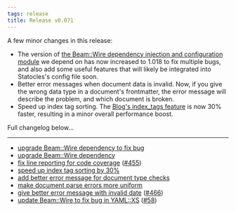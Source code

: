 ```yaml
---
tags: release
title: Release v0.071
---
```


A few minor changes in this release:

* The version of [the Beam::Wire dependency injection and configuration
  module](http://metacpan.org/pod/Beam::Wire) we depend on has now
  increased to 1.018 to fix multiple bugs, and also add some useful
  features that will likely be integrated into Statocles's config file
  soon.
* Better error messages when document data is invalid. Now, if you give
  the wrong data type in a document's frontmatter, the error message
  will describe the problem, and which document is broken.
* Speed up index tag sorting. The [Blog's index_tags
  feature](/pod/Statocles/App/Blog/#index_tags) is now 30% faster,
  resulting in a minor overall performance boost.

Full changelog below...

---

* [upgrade Beam::Wire dependency to fix bug](https://github.com/preaction/Statocles/commit/1f410a54ec22bbe72b9b1ca311dde4ba5d3ab710)
* [upgrade Beam::Wire dependency](https://github.com/preaction/Statocles/commit/aff28ddff83918282605843cd04189274ebd8468)
* [fix line reporting for code coverage](https://github.com/preaction/Statocles/commit/7b89026ce920eb25aed3633488c7075863908fab) ([#455](https://github.com/preaction/Statocles/issues/455))
* [speed up index tag sorting by 30%](https://github.com/preaction/Statocles/commit/484cf173d4e0c3f65bb743922f780e7de9d83594)
* [add better error message for document type checks](https://github.com/preaction/Statocles/commit/7bc707f4ef521c18311a716be763f8762ac760a9)
* [make document parse errors more uniform](https://github.com/preaction/Statocles/commit/2900008fbc1e66a6345c7b884c17fdac554b825c)
* [give better error message with invalid date](https://github.com/preaction/Statocles/commit/62f20237d3607aa40ae9390b0e38199401833b12) ([#466](https://github.com/preaction/Statocles/issues/466))
* [update Beam::Wire to fix bug in YAML::XS](https://github.com/preaction/Statocles/commit/e808da7197bca0bc1e146a1fcbe7e81e81eb7216) ([#58](https://github.com/preaction/Statocles/issues/58))
